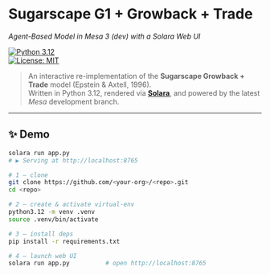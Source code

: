 # Sugarscape G1 + Growback + Trade  
_Agent-Based Model in Mesa 3 (dev) with a Solara Web UI_

[![Python 3.12](https://img.shields.io/badge/python-3.12%2B-blue.svg)](https://www.python.org/)  
[![License: MIT](https://img.shields.io/badge/License-MIT-green.svg)](LICENSE)

> An interactive re-implementation of the **Sugarscape Growback + Trade**
> model (Epstein & Axtell, 1996).  
> Written in Python 3.12, rendered via **[Solara](https://solara.dev)**,
> and powered by the latest _Mesa_ development branch.

---

## ✨ Demo

```bash
solara run app.py
# ▶︎ Serving at http://localhost:8765

# 1 — clone
git clone https://github.com/<your-org>/<repo>.git
cd <repo>

# 2 — create & activate virtual-env
python3.12 -m venv .venv
source .venv/bin/activate

# 3 — install deps
pip install -r requirements.txt

# 4 — launch web UI
solara run app.py          # open http://localhost:8765
